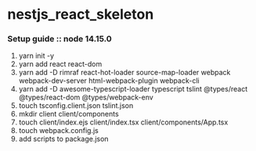 # nestjs_react_skeleton

####

### Setup guide :: node 14.15.0

1. yarn init -y
2. yarn add react react-dom
3. yarn add -D rimraf react-hot-loader source-map-loader webpack webpack-dev-server html-webpack-plugin webpack-cli
4. yarn add -D awesome-typescript-loader typescript tslint @types/react @types/react-dom @types/webpack-env
5. touch tsconfig.client.json tslint.json
6. mkdir client client/components
7. touch client/index.ejs client/index.tsx client/components/App.tsx
8. touch webpack.config.js
9. add scripts to package.json
